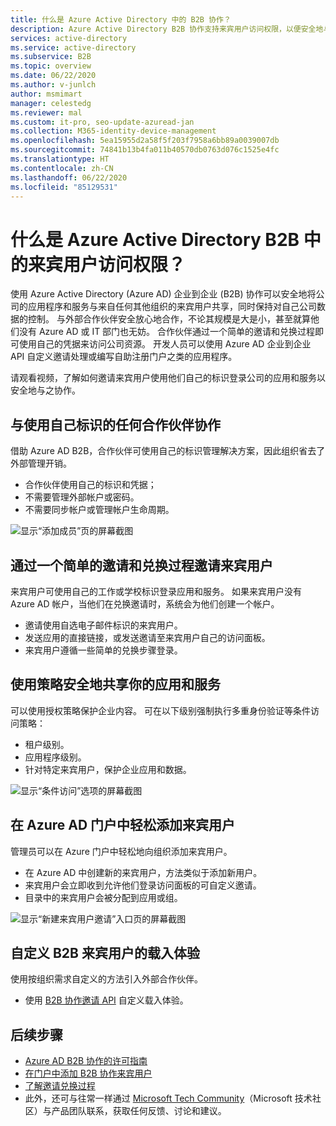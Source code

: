 ```yaml
---
title: 什么是 Azure Active Directory 中的 B2B 协作？
description: Azure Active Directory B2B 协作支持来宾用户访问权限，以便安全地与外部合作伙伴共享资源和协作。
services: active-directory
ms.service: active-directory
ms.subservice: B2B
ms.topic: overview
ms.date: 06/22/2020
ms.author: v-junlch
author: msmimart
manager: celestedg
ms.reviewer: mal
ms.custom: it-pro, seo-update-azuread-jan
ms.collection: M365-identity-device-management
ms.openlocfilehash: 5ea15955d2a58f5f203f7958a6bb89a0039007db
ms.sourcegitcommit: 74841b13b4fa011b40570db0763d076c1525e4fc
ms.translationtype: HT
ms.contentlocale: zh-CN
ms.lasthandoff: 06/22/2020
ms.locfileid: "85129531"
---
```

# <a name="what-is-guest-user-access-in-azure-active-directory-b2b"></a>什么是 Azure Active Directory B2B 中的来宾用户访问权限？

使用 Azure Active Directory (Azure AD) 企业到企业 (B2B) 协作可以安全地将公司的应用程序和服务与来自任何其他组织的来宾用户共享，同时保持对自己公司数据的控制。 与外部合作伙伴安全放心地合作，不论其规模是大是小，甚至就算他们没有 Azure AD 或 IT 部门也无妨。 合作伙伴通过一个简单的邀请和兑换过程即可使用自己的凭据来访问公司资源。 开发人员可以使用 Azure AD 企业到企业 API 自定义邀请处理或编写自助注册门户之类的应用程序。

请观看视频，了解如何邀请来宾用户使用他们自己的标识登录公司的应用和服务以安全地与之协作。

## <a name="collaborate-with-any-partner-using-their-identities"></a>与使用自己标识的任何合作伙伴协作

借助 Azure AD B2B，合作伙伴可使用自己的标识管理解决方案，因此组织省去了外部管理开销。

- 合作伙伴使用自己的标识和凭据；
- 不需要管理外部帐户或密码。
- 不需要同步帐户或管理帐户生命周期。  

![显示“添加成员”页的屏幕截图](./media/what-is-b2b/add-member.png)

## <a name="invite-guest-users-with-a-simple-invitation-and-redemption-process"></a>通过一个简单的邀请和兑换过程邀请来宾用户

来宾用户可使用自己的工作或学校标识登录应用和服务。 如果来宾用户没有 Azure AD 帐户，当他们在兑换邀请时，系统会为他们创建一个帐户。 

- 邀请使用自选电子邮件标识的来宾用户。
- 发送应用的直接链接，或发送邀请至来宾用户自己的访问面板。
- 来宾用户遵循一些简单的兑换步骤登录。

## <a name="use-policies-to-securely-share-your-apps-and-services"></a>使用策略安全地共享你的应用和服务

可以使用授权策略保护企业内容。 可在以下级别强制执行多重身份验证等条件访问策略：

- 租户级别。
- 应用程序级别。
- 针对特定来宾用户，保护企业应用和数据。

![显示“条件访问”选项的屏幕截图](./media/what-is-b2b/tutorial-mfa-policy-2.png)


## <a name="easily-add-guest-users-in-the-azure-ad-portal"></a>在 Azure AD 门户中轻松添加来宾用户

管理员可以在 Azure 门户中轻松地向组织添加来宾用户。

- 在 Azure AD 中创建新的来宾用户，方法类似于添加新用户。
- 来宾用户会立即收到允许他们登录访问面板的可自定义邀请。
- 目录中的来宾用户会被分配到应用或组。  

![显示“新建来宾用户邀请”入口页的屏幕截图](./media/what-is-b2b/add-a-b2b-user-to-azure-portal.png)

## <a name="customize-the-onboarding-experience-for-b2b-guest-users"></a>自定义 B2B 来宾用户的载入体验

使用按组织需求自定义的方法引入外部合作伙伴。

- 使用 [B2B 协作邀请 API](https://developer.microsoft.com/graph/docs/api-reference/v1.0/resources/invitation) 自定义载入体验。

## <a name="next-steps"></a>后续步骤

- [Azure AD B2B 协作的许可指南](licensing-guidance.md)
- [在门户中添加 B2B 协作来宾用户](add-users-administrator.md)
- [了解邀请兑换过程](redemption-experience.md)
- 此外，还可与往常一样通过 [Microsoft Tech Community](https://techcommunity.microsoft.com/t5/Azure-Active-Directory-B2B/bd-p/AzureAD_B2b)（Microsoft 技术社区）与产品团队联系，获取任何反馈、讨论和建议。

